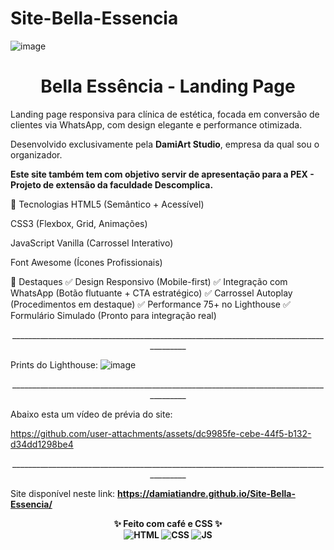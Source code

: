 # Site-Bella-Essencia
![image](https://github.com/user-attachments/assets/20fac25a-1354-49f2-9460-8558b2dfcd21)
<h1 align="center"> Bella Essência - Landing Page </h1>
Landing page responsiva para clínica de estética, focada em conversão de clientes via WhatsApp, com design elegante e performance otimizada.
<p>Desenvolvido exclusivamente pela <b>DamiArt Studio</b>, empresa da qual sou o organizador.</p>

<p><b>Este site também tem com objetivo servir de apresentação para a PEX - Projeto de extensão da faculdade Descomplica.</b><p>

🚀 Tecnologias
HTML5 (Semântico + Acessível)

CSS3 (Flexbox, Grid, Animações)

JavaScript Vanilla (Carrossel Interativo)

Font Awesome (Ícones Profissionais)

🌟 Destaques
✅ Design Responsivo (Mobile-first)
✅ Integração com WhatsApp (Botão flutuante + CTA estratégico)
✅ Carrossel Autoplay (Procedimentos em destaque)
✅ Performance 75+ no Lighthouse
✅ Formulário Simulado (Pronto para integração real)

<p align="center">_______________________________________________________________________________________<p>

Prints do Lighthouse:
![image](https://github.com/user-attachments/assets/436cb3ae-e3a0-4688-a98b-1b3a12c61153)


<p align="center">_______________________________________________________________________________________<p>

Abaixo esta um vídeo de prévia do site:

https://github.com/user-attachments/assets/dc9985fe-cebe-44f5-b132-d34dd1298be4


<p align="center">_______________________________________________________________________________________<p>
  
Site disponível neste link: <b>https://damiatiandre.github.io/Site-Bella-Essencia/<b>

<p align="center"> ✨ <strong>Feito com café e CSS</strong> ✨ <br> <img src="https://img.icons8.com/color/48/000000/html-5--v1.png" alt="HTML" title="HTML"> <img src="https://img.icons8.com/color/48/000000/css3.png" alt="CSS" title="CSS"> <img src="https://img.icons8.com/color/48/000000/javascript--v1.png" alt="JS" title="JavaScript"> </p>

